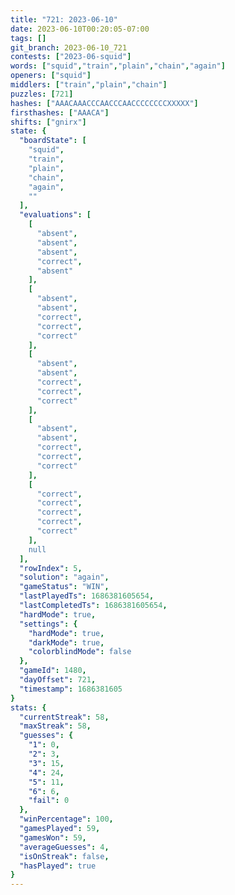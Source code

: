 ```yaml
---
title: "721: 2023-06-10"
date: 2023-06-10T00:20:05-07:00
tags: []
git_branch: 2023-06-10_721
contests: ["2023-06-squid"]
words: ["squid","train","plain","chain","again"]
openers: ["squid"]
middlers: ["train","plain","chain"]
puzzles: [721]
hashes: ["AAACAAACCCAACCCAACCCCCCCCXXXXX"]
firsthashes: ["AAACA"]
shifts: ["gnirx"]
state: {
  "boardState": [
    "squid",
    "train",
    "plain",
    "chain",
    "again",
    ""
  ],
  "evaluations": [
    [
      "absent",
      "absent",
      "absent",
      "correct",
      "absent"
    ],
    [
      "absent",
      "absent",
      "correct",
      "correct",
      "correct"
    ],
    [
      "absent",
      "absent",
      "correct",
      "correct",
      "correct"
    ],
    [
      "absent",
      "absent",
      "correct",
      "correct",
      "correct"
    ],
    [
      "correct",
      "correct",
      "correct",
      "correct",
      "correct"
    ],
    null
  ],
  "rowIndex": 5,
  "solution": "again",
  "gameStatus": "WIN",
  "lastPlayedTs": 1686381605654,
  "lastCompletedTs": 1686381605654,
  "hardMode": true,
  "settings": {
    "hardMode": true,
    "darkMode": true,
    "colorblindMode": false
  },
  "gameId": 1480,
  "dayOffset": 721,
  "timestamp": 1686381605
}
stats: {
  "currentStreak": 58,
  "maxStreak": 58,
  "guesses": {
    "1": 0,
    "2": 3,
    "3": 15,
    "4": 24,
    "5": 11,
    "6": 6,
    "fail": 0
  },
  "winPercentage": 100,
  "gamesPlayed": 59,
  "gamesWon": 59,
  "averageGuesses": 4,
  "isOnStreak": false,
  "hasPlayed": true
}
---
```

<!-- more -->
